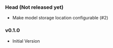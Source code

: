 ﻿### Head (Not released yet)

* Make model storage location configurable (#2)

### v0.1.0

* Initial Version

